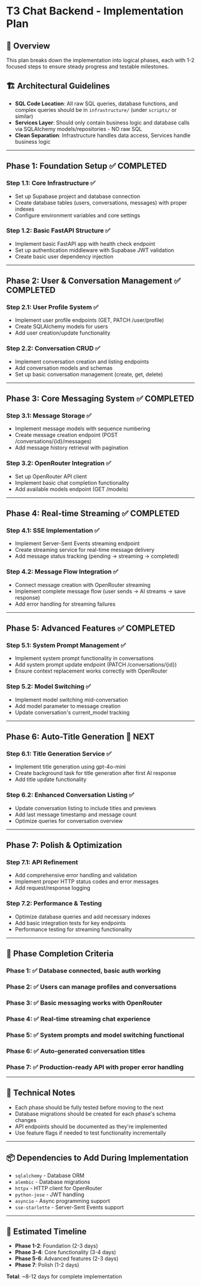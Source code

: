# T3 Chat Backend - Implementation Plan

## 🎯 Overview
This plan breaks down the implementation into logical phases, each with 1-2 focused steps to ensure steady progress and testable milestones.

## 🏗️ **Architectural Guidelines**
- **SQL Code Location**: All raw SQL queries, database functions, and complex queries should be in `infrastructure/` (under `scripts/` or similar)
- **Services Layer**: Should only contain business logic and database calls via SQLAlchemy models/repositories - NO raw SQL
- **Clean Separation**: Infrastructure handles data access, Services handle business logic

---

## **Phase 1: Foundation Setup** ✅ **COMPLETED**

### **Step 1.1: Core Infrastructure** ✅
- Set up Supabase project and database connection
- Create database tables (users, conversations, messages) with proper indexes
- Configure environment variables and core settings

### **Step 1.2: Basic FastAPI Structure** ✅
- Implement basic FastAPI app with health check endpoint
- Set up authentication middleware with Supabase JWT validation
- Create basic user dependency injection

---

## **Phase 2: User & Conversation Management** ✅ **COMPLETED**

### **Step 2.1: User Profile System** ✅
- Implement user profile endpoints (GET, PATCH /user/profile)
- Create SQLAlchemy models for users
- Add user creation/update functionality

### **Step 2.2: Conversation CRUD** ✅
- Implement conversation creation and listing endpoints
- Add conversation models and schemas
- Set up basic conversation management (create, get, delete)

---

## **Phase 3: Core Messaging System** ✅ **COMPLETED**

### **Step 3.1: Message Storage** ✅
- Implement message models with sequence numbering
- Create message creation endpoint (POST /conversations/{id}/messages)
- Add message history retrieval with pagination

### **Step 3.2: OpenRouter Integration** ✅
- Set up OpenRouter API client
- Implement basic chat completion functionality
- Add available models endpoint (GET /models)

---

## **Phase 4: Real-time Streaming** ✅ **COMPLETED**

### **Step 4.1: SSE Implementation** ✅
- Implement Server-Sent Events streaming endpoint
- Create streaming service for real-time message delivery
- Add message status tracking (pending → streaming → completed)

### **Step 4.2: Message Flow Integration** ✅
- Connect message creation with OpenRouter streaming
- Implement complete message flow (user sends → AI streams → save response)
- Add error handling for streaming failures

---

## **Phase 5: Advanced Features** ✅ **COMPLETED**

### **Step 5.1: System Prompt Management** ✅
- Implement system prompt functionality in conversations
- Add system prompt update endpoint (PATCH /conversations/{id})
- Ensure context replacement works correctly with OpenRouter

### **Step 5.2: Model Switching** ✅
- Implement model switching mid-conversation
- Add model parameter to message creation
- Update conversation's current_model tracking

---

## **Phase 6: Auto-Title Generation** 🚧 **NEXT**

### **Step 6.1: Title Generation Service** ✅
- Implement title generation using gpt-4o-mini
- Create background task for title generation after first AI response
- Add title update functionality

### **Step 6.2: Enhanced Conversation Listing** ✅
- Update conversation listing to include titles and previews
- Add last message timestamp and message count
- Optimize queries for conversation overview

---

## **Phase 7: Polish & Optimization**

### **Step 7.1: API Refinement**
- Add comprehensive error handling and validation
- Implement proper HTTP status codes and error messages
- Add request/response logging

### **Step 7.2: Performance & Testing**
- Optimize database queries and add necessary indexes
- Add basic integration tests for key endpoints
- Performance testing for streaming functionality

---

## 🎯 **Phase Completion Criteria**

### **Phase 1**: ✅ Database connected, basic auth working
### **Phase 2**: ✅ Users can manage profiles and conversations
### **Phase 3**: ✅ Basic messaging works with OpenRouter
### **Phase 4**: ✅ Real-time streaming chat experience
### **Phase 5**: ✅ System prompts and model switching functional
### **Phase 6**: ✅ Auto-generated conversation titles
### **Phase 7**: ✅ Production-ready API with proper error handling

---

## 🔧 **Technical Notes**

- Each phase should be fully tested before moving to the next
- Database migrations should be created for each phase's schema changes
- API endpoints should be documented as they're implemented
- Use feature flags if needed to test functionality incrementally

---

## 📦 **Dependencies to Add During Implementation**

- `sqlalchemy` - Database ORM
- `alembic` - Database migrations
- `httpx` - HTTP client for OpenRouter
- `python-jose` - JWT handling
- `asyncio` - Async programming support
- `sse-starlette` - Server-Sent Events support

---

## 🚀 **Estimated Timeline**

- **Phase 1-2**: Foundation (2-3 days)
- **Phase 3-4**: Core functionality (3-4 days)  
- **Phase 5-6**: Advanced features (2-3 days)
- **Phase 7**: Polish (1-2 days)

**Total**: ~8-12 days for complete implementation 